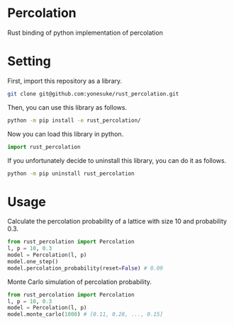 # Percolation

Rust binding of python implementation of percolation

# Setting
First, import this repository as a library.

```bash
git clone git@github.com:yonesuke/rust_percolation.git
```

Then, you can use this library as follows.

```bash
python -m pip install -e rust_percolation/
```

Now you can load this library in python.
```python
import rust_percolation
```

If you unfortunately decide to uninstall this library, you can do it as follows.

```bash
python -m pip uninstall rust_percolation
```

# Usage
Calculate the percolation probability of a lattice with size 10 and probability 0.3.
```python
from rust_percolation import Percolation
l, p = 10, 0.3
model = Percolation(l, p)
model.one_step()
model.percolation_probability(reset=False) # 0.09
```

Monte Carlo simulation of percolation probability.
```python
from rust_percolation import Percolation
l, p = 10, 0.3
model = Percolation(l, p)
model.monte_carlo(1000) # [0.11, 0.28, ..., 0.15]
```